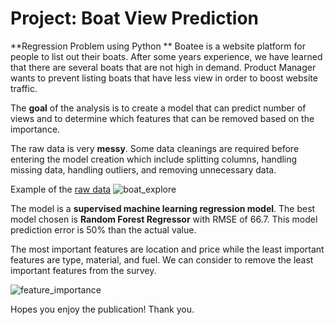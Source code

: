 # Project: Boat View Prediction
**Regression Problem using Python
**
Boatee is a website platform for people to list out their boats.  After some years experience, we have learned that there are several boats that are not high in demand. Product Manager wants to prevent listing boats that have less view in order to boost website traffic. 

The **goal** of the analysis is to create a model that can predict number of views and to determine which features that can be removed based on the importance.

The raw data is very **messy**. Some data cleanings are required before entering the model creation which include splitting columns, handling missing data, handling outliers, and removing unnecessary data.

Example of the [raw data](https://www.kaggle.com/code/karthikbhandary2/boat-analysis/data)
![boat_explore](https://github.com/garyrustandi/boat-view-prediction/blob/main/images/boat_explore.jpg)

The model is a **supervised machine learning regression model**. The best model chosen is **Random Forest Regressor** with RMSE of 66.7. This model prediction error is 50% than the actual value.

The most important features are location and price while the least important features are type, material, and fuel. We can consider to remove the least important features from the survey.

![feature_importance](https://github.com/garyrustandi/boat-view-prediction/blob/main/images/Feature%20Importance.png)

Hopes you enjoy the publication! 
Thank you.

